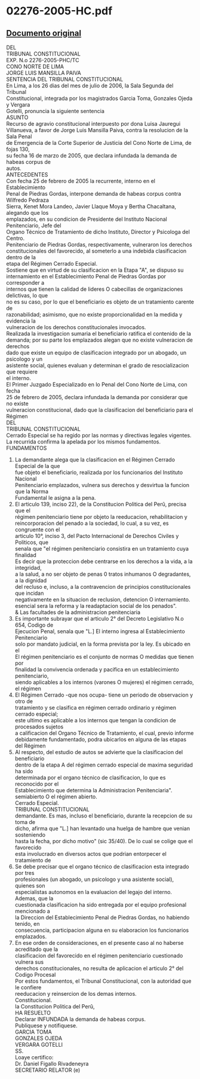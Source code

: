 
02276-2005-HC.pdf
=================
  
[Documento original](https://tc.gob.pe/jurisprudencia/2006/02276-2005-HC.pdf)  
---  
DEL  
TRIBUNAL CONSTITUCIONAL  
EXP. N.o 2276-2005-PHC/TC  
CONO NORTE DE LIMA  
JORGE LUIS MANSILLA PAIVA  
SENTENCIA DEL TRIBUNAL CONSTITUCIONAL  
En Lima, a los 26 dias del mes de julio de 2006, la Sala Segunda del Tribunal  
Constitucional, integrada por los magistrados Garcia Toma, Gonzales Ojeda y Vergara  
Gotelli, pronuncia la siguiente sentencia  
ASUNTO  
Recurso de agravio constitucional interpuesto por dona Luisa Jauregui  
Villanueva, a favor de Jorge Luis Mansilla Paiva, contra la resolucion de la Sala Penal  
de Emergencia de la Corte Superior de Justicia del Cono Norte de Lima, de fojas 130,  
su fecha 16 de marzo de 2005, que declara infundada la demanda de habeas corpus de  
autos.  
ANTECEDENTES  
Con fecha 25 de febrero de 2005 la recurrente, interno en el Establecimiento  
Penal de Piedras Gordas, interpone demanda de habeas corpus contra Wilfredo Pedraza  
Sierra, Kenet Mora Landeo, Javier Llaque Moya y Bertha Chacaltana, alegando que los  
emplazados, en su condicion de Presidente del Instituto Nacional Penitenciario, Jefe del  
Organo Técnico de Tratamiento de dicho Instituto, Director y Psicologa del Centro.  
Penitenciario de Piedras Gordas, respectivamente, vulneraron los derechos  
constitucionales del favorecido, al someterlo a una indebida clasificacion dentro de la  
etapa del Régimen Cerrado Especial.  
Sostiene que en virtud de su clasificacion en la Etapa "A", se dispuso su  
internamiento en el Establecimiento Penal de Piedras Gordas por corresponder a  
internos que tienen la calidad de lideres O cabecillas de organizaciones delictivas, lo que  
no es su caso, por lo que el beneficiario es objeto de un tratamiento carente de  
razonabilidad; asimismo, que no existe proporcionalidad en la medida y evidencia la  
vulneracion de los derechos constitucionales invocados.  
Realizada la investigacion sumaria el beneficiario ratifica el contenido de la  
demanda; por su parte los emplazados alegan que no existe vulneracion de derechos  
dado que existe un equipo de clasificacion integrado por un abogado, un psicologo y un  
asistente social, quienes evaluan y determinan el grado de resocializacion que requiere  
el interno.  
El Primer Juzgado Especializado en lo Penal del Cono Norte de Lima, con fecha  
25 de febrero de 2005, declara infundada la demanda por considerar que no existe  
vulneracion constitucional, dado que la clasificacion del beneficiario para el Régimen  
DEL  
TRIBUNAL CONSTITUCIONAL  
Cerrado Especial se ha regido por las normas y directivas legales vigentes.  
La recurrida confirma la apelada por los mismos fundamentos.  
FUNDAMENTOS  
1. La demandante alega que la clasificacion en el Régimen Cerrado Especial de la que  
fue objeto el beneficiario, realizada por los funcionarios del Instituto Nacional  
Penitenciario emplazados, vulnera sus derechos y desvirtua la funcion que la Norma  
Fundamental le asigna a la pena.  
2. El articulo 139, inciso 22), de la Constitucion Politica del Perû, precisa que el  
régimen penitenciario tiene por objeto la reeducacion, rehabilitacion y  
reincorporacion del penado a la sociedad, lo cual, a su vez, es congruente con el  
articulo 10°, inciso 3, del Pacto Internacional de Derechos Civiles y Politicos, que  
senala que "el régimen penitenciario consistira en un tratamiento cuya finalidad  
Es decir que la proteccion debe centrarse en los derechos a la vida, a la integridad,  
a la salud, a no ser objeto de penas 0 tratos inhumanos O degradantes, a la dignidad  
del recluso e, incluso, a la contravencion de principios constitucionales que incidan  
negativamente en la situacion de reclusion, detencion O internamiento.  
esencial sera la reforma y la readaptacion social de los penados".  
& Las facultades de la administracion penitenciaria  
3. Es importante subrayar que el articulo 2° del Decreto Legislativo N.o 654, Codigo de  
Ejecucion Penal, senala que "L.] El interno ingresa al Establecimiento Penitenciario  
solo por mandato judicial, en la forma prevista por la ley. Es ubicado en el  
El régimen penitenciario es el conjunto de normas O medidas que tienen por  
finalidad la convivencia ordenada y pacifica en un establecimiento penitenciario,  
siendo aplicables a los internos (varones O mujeres) el régimen cerrado, el régimen  
4. El Régimen Cerrado -que nos ocupa- tiene un periodo de observacion y otro de  
tratamiento y se clasifica en régimen cerrado ordinario y régimen cerrado especial;  
este ultimo es aplicable a los internos que tengan la condicion de procesados sujetos  
a calificacion del Organo Técnico de Tratamiento, el cual, previo informe  
debidamente fundamentado, podra ubicarlos en alguna de las etapas del Régimen  
5. Al respecto, del estudio de autos se advierte que la clasificacion del beneficiario  
dentro de la etapa A del régimen cerrado especial de maxima seguridad ha sido  
determinada por el organo técnico de clasificacion, lo que es reconocido por el  
Establecimiento que determina la Administracion Penitenciaria".  
semiabierto O el régimen abierto.  
Cerrado Especial.  
TRIBUNAL CONSTITUCIONAL  
demandante. Es mas, incluso el beneficiario, durante la recepcion de su toma de  
dicho, afirma que "L.] han levantado una huelga de hambre que venian sosteniendo  
hasta la fecha, por dicho motivo" (sic 35/40). De lo cual se colige que el favorecido  
esta involucrado en diversos actos que podrian entorpecer el tratamiento de  
6. Se debe precisar que el organo técnico de clasificacion esta integrado por tres  
profesionales (un abogado, un psicologo y una asistente social), quienes son  
especialistas autonomos en la evaluacion del legajo del interno. Ademas, que la  
cuestionada clasificacion ha sido entregada por el equipo profesional mencionado a  
la Direccion del Establecimiento Penal de Piedras Gordas, no habiendo tenido, en  
consecuencia, participacion alguna en su elaboracion los funcionarios emplazados.  
7. En ese orden de consideraciones, en el presente caso al no haberse acreditado que la  
clasificacion del favorecido en el régimen penitenciario cuestionado vulnera sus  
derechos constitucionales, no resulta de aplicacion el articulo 2° del Codigo Procesal  
Por estos fundamentos, el Tribunal Constitucional, con la autoridad que le confiere  
reeducacion y reinsercion de los demas internos.  
Constitucional.  
la Constitucion Politica del Perû,  
HA RESUELTO  
Declarar INFUNDADA la demanda de habeas corpus.  
Publiquese y notifiquese.  
GARCIA TOMA  
GONZALES OJEDA  
VERGARA GOTELLI  
SS.  
Loaye certifico:  
Dr. Daniel Figallo Rivadeneyra  
SECRETARIO RELATOR (e)